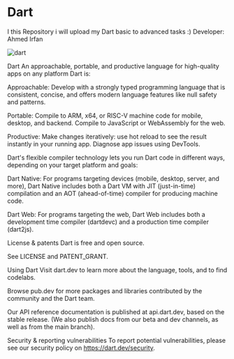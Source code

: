 # Dart
I this Repository i will upload my Dart basic to advanced tasks :) 
Developer: Ahmed Irfan

![dart](https://github.com/Ahmedirfan786/Dart/assets/129369417/8ccbf0cf-ffb5-49ea-9b1d-0e3d4bffe105)


Dart
An approachable, portable, and productive language for high-quality apps on any platform
Dart is:

Approachable: Develop with a strongly typed programming language that is consistent, concise, and offers modern language features like null safety and patterns.

Portable: Compile to ARM, x64, or RISC-V machine code for mobile, desktop, and backend. Compile to JavaScript or WebAssembly for the web.

Productive: Make changes iteratively: use hot reload to see the result instantly in your running app. Diagnose app issues using DevTools.

Dart's flexible compiler technology lets you run Dart code in different ways, depending on your target platform and goals:

Dart Native: For programs targeting devices (mobile, desktop, server, and more), Dart Native includes both a Dart VM with JIT (just-in-time) compilation and an AOT (ahead-of-time) compiler for producing machine code.

Dart Web: For programs targeting the web, Dart Web includes both a development time compiler (dartdevc) and a production time compiler (dart2js).

License & patents
Dart is free and open source.

See LICENSE and PATENT_GRANT.

Using Dart
Visit dart.dev to learn more about the language, tools, and to find codelabs.

Browse pub.dev for more packages and libraries contributed by the community and the Dart team.

Our API reference documentation is published at api.dart.dev, based on the stable release. (We also publish docs from our beta and dev channels, as well as from the main branch).

Security & reporting vulnerabilities
To report potential vulnerabilities, please see our security policy on https://dart.dev/security.
